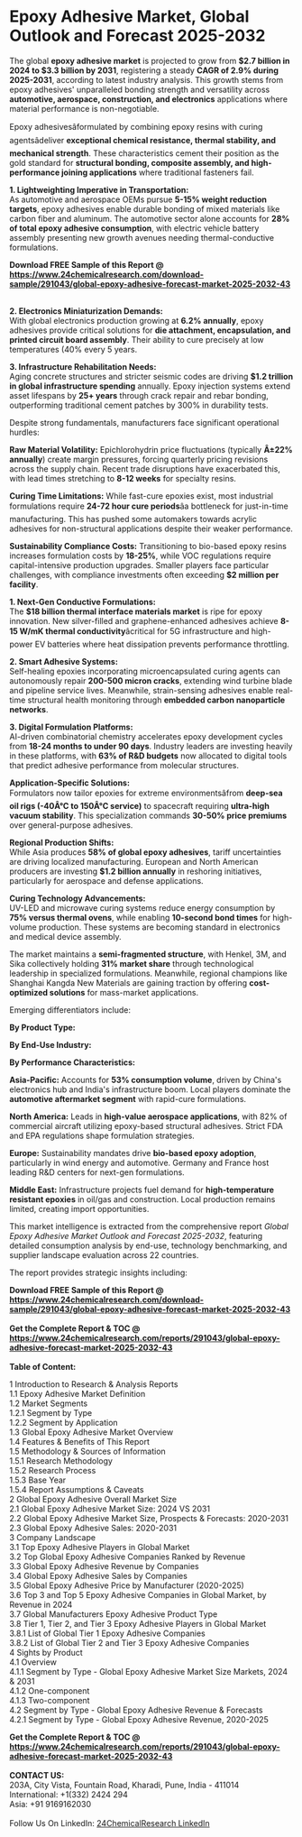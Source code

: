 <h1>Epoxy Adhesive Market, Global Outlook and Forecast 2025-2032</h1><p>The global <strong>epoxy adhesive market</strong> is projected to grow from <strong>$2.7 billion in 2024 to $3.3 billion by 2031</strong>, registering a steady <strong>CAGR of 2.9% during 2025-2031</strong>, according to latest industry analysis. This growth stems from epoxy adhesives' unparalleled bonding strength and versatility across <strong>automotive, aerospace, construction, and electronics</strong> applications where material performance is non-negotiable.</p><p>Epoxy adhesivesâformulated by combining epoxy resins with curing agentsâdeliver <strong>exceptional chemical resistance, thermal stability, and mechanical strength</strong>. These characteristics cement their position as the gold standard for <strong>structural bonding, composite assembly, and high-performance joining applications</strong> where traditional fasteners fail.</p><p><strong>1. Lightweighting Imperative in Transportation:</strong><br>
As automotive and aerospace OEMs pursue <strong>5-15% weight reduction targets</strong>, epoxy adhesives enable durable bonding of mixed materials like carbon fiber and aluminum. The automotive sector alone accounts for <strong>28% of total epoxy adhesive consumption</strong>, with electric vehicle battery assembly presenting new growth avenues needing thermal-conductive formulations.</p><div><b>Download FREE Sample of this Report @ 
            <a href="https://www.24chemicalresearch.com/download-sample/291043/global-epoxy-adhesive-forecast-market-2025-2032-43">
            https://www.24chemicalresearch.com/download-sample/291043/global-epoxy-adhesive-forecast-market-2025-2032-43</a></b></div><br><p><strong>2. Electronics Miniaturization Demands:</strong><br>
With global electronics production growing at <strong>6.2% annually</strong>, epoxy adhesives provide critical solutions for <strong>die attachment, encapsulation, and printed circuit board assembly</strong>. Their ability to cure precisely at low temperatures (40% every 5 years.</p><p><strong>3. Infrastructure Rehabilitation Needs:</strong><br>
Aging concrete structures and stricter seismic codes are driving <strong>$1.2 trillion in global infrastructure spending</strong> annually. Epoxy injection systems extend asset lifespans by <strong>25+ years</strong> through crack repair and rebar bonding, outperforming traditional cement patches by 300% in durability tests.</p><p>Despite strong fundamentals, manufacturers face significant operational hurdles:</p><p><strong>Raw Material Volatility:</strong> Epichlorohydrin price fluctuations (typically <strong>Â±22% annually</strong>) create margin pressures, forcing quarterly pricing revisions across the supply chain. Recent trade disruptions have exacerbated this, with lead times stretching to <strong>8-12 weeks</strong> for specialty resins.</p><p><strong>Curing Time Limitations:</strong> While fast-cure epoxies exist, most industrial formulations require <strong>24-72 hour cure periods</strong>âa bottleneck for just-in-time manufacturing. This has pushed some automakers towards acrylic adhesives for non-structural applications despite their weaker performance.</p><p><strong>Sustainability Compliance Costs:</strong> Transitioning to bio-based epoxy resins increases formulation costs by <strong>18-25%</strong>, while VOC regulations require capital-intensive production upgrades. Smaller players face particular challenges, with compliance investments often exceeding <strong>$2 million per facility</strong>.</p><p><strong>1. Next-Gen Conductive Formulations:</strong><br>
The <strong>$18 billion thermal interface materials market</strong> is ripe for epoxy innovation. New silver-filled and graphene-enhanced adhesives achieve <strong>8-15 W/mK thermal conductivity</strong>âcritical for 5G infrastructure and high-power EV batteries where heat dissipation prevents performance throttling.</p><p><strong>2. Smart Adhesive Systems:</strong><br>
Self-healing epoxies incorporating microencapsulated curing agents can autonomously repair <strong>200-500 micron cracks</strong>, extending wind turbine blade and pipeline service lives. Meanwhile, strain-sensing adhesives enable real-time structural health monitoring through <strong>embedded carbon nanoparticle networks</strong>.</p><p><strong>3. Digital Formulation Platforms:</strong><br>
AI-driven combinatorial chemistry accelerates epoxy development cycles from <strong>18-24 months to under 90 days</strong>. Industry leaders are investing heavily in these platforms, with <strong>63% of R&amp;D budgets</strong> now allocated to digital tools that predict adhesive performance from molecular structures.</p><p><strong>Application-Specific Solutions:</strong><br>
	Formulators now tailor epoxies for extreme environmentsâfrom <strong>deep-sea oil rigs (-40Â°C to 150Â°C service)</strong> to spacecraft requiring <strong>ultra-high vacuum stability</strong>. This specialization commands <strong>30-50% price premiums</strong> over general-purpose adhesives.</p><p><strong>Regional Production Shifts:</strong><br>
	While Asia produces <strong>58% of global epoxy adhesives</strong>, tariff uncertainties are driving localized manufacturing. European and North American producers are investing <strong>$1.2 billion annually</strong> in reshoring initiatives, particularly for aerospace and defense applications.</p><p><strong>Curing Technology Advancements:</strong><br>
	UV-LED and microwave curing systems reduce energy consumption by <strong>75% versus thermal ovens</strong>, while enabling <strong>10-second bond times</strong> for high-volume production. These systems are becoming standard in electronics and medical device assembly.</p><p>The market maintains a <strong>semi-fragmented structure</strong>, with Henkel, 3M, and Sika collectively holding <strong>31% market share</strong> through technological leadership in specialized formulations. Meanwhile, regional champions like Shanghai Kangda New Materials are gaining traction by offering <strong>cost-optimized solutions</strong> for mass-market applications.</p><p>Emerging differentiators include:</p><p><strong>By Product Type:</strong></p><p><strong>By End-Use Industry:</strong></p><p><strong>By Performance Characteristics:</strong></p><p><strong>Asia-Pacific:</strong> Accounts for <strong>53% consumption volume</strong>, driven by China's electronics hub and India's infrastructure boom. Local players dominate the <strong>automotive aftermarket segment</strong> with rapid-cure formulations.</p><p><strong>North America:</strong> Leads in <strong>high-value aerospace applications</strong>, with 82% of commercial aircraft utilizing epoxy-based structural adhesives. Strict FDA and EPA regulations shape formulation strategies.</p><p><strong>Europe:</strong> Sustainability mandates drive <strong>bio-based epoxy adoption</strong>, particularly in wind energy and automotive. Germany and France host leading R&amp;D centers for next-gen formulations.</p><p><strong>Middle East:</strong> Infrastructure projects fuel demand for <strong>high-temperature resistant epoxies</strong> in oil/gas and construction. Local production remains limited, creating import opportunities.</p><p>This market intelligence is extracted from the comprehensive report <em>Global Epoxy Adhesive Market Outlook and Forecast 2025-2032</em>, featuring detailed consumption analysis by end-use, technology benchmarking, and supplier landscape evaluation across 22 countries.</p><p>The report provides strategic insights including:</p><div><b>Download FREE Sample of this Report @ 
            <a href="https://www.24chemicalresearch.com/download-sample/291043/global-epoxy-adhesive-forecast-market-2025-2032-43">
            https://www.24chemicalresearch.com/download-sample/291043/global-epoxy-adhesive-forecast-market-2025-2032-43</a></b></div><br><div><b>Get the Complete Report & TOC @ 
            <a href="https://www.24chemicalresearch.com/reports/291043/global-epoxy-adhesive-forecast-market-2025-2032-43">
            https://www.24chemicalresearch.com/reports/291043/global-epoxy-adhesive-forecast-market-2025-2032-43</a></b></div><br>
            <b>Table of Content:</b><p>1 Introduction to Research & Analysis Reports<br />
 1.1 Epoxy Adhesive Market Definition<br />
 1.2 Market Segments<br />
 1.2.1 Segment by Type<br />
 1.2.2 Segment by Application<br />
 1.3 Global Epoxy Adhesive Market Overview<br />
 1.4 Features & Benefits of This Report<br />
 1.5 Methodology & Sources of Information<br />
 1.5.1 Research Methodology<br />
 1.5.2 Research Process<br />
 1.5.3 Base Year<br />
 1.5.4 Report Assumptions & Caveats<br />
2 Global Epoxy Adhesive Overall Market Size<br />
 2.1 Global Epoxy Adhesive Market Size: 2024 VS 2031<br />
 2.2 Global Epoxy Adhesive Market Size, Prospects & Forecasts: 2020-2031<br />
 2.3 Global Epoxy Adhesive Sales: 2020-2031<br />
3 Company Landscape<br />
 3.1 Top Epoxy Adhesive Players in Global Market<br />
 3.2 Top Global Epoxy Adhesive Companies Ranked by Revenue<br />
 3.3 Global Epoxy Adhesive Revenue by Companies<br />
 3.4 Global Epoxy Adhesive Sales by Companies<br />
 3.5 Global Epoxy Adhesive Price by Manufacturer (2020-2025)<br />
 3.6 Top 3 and Top 5 Epoxy Adhesive Companies in Global Market, by Revenue in 2024<br />
 3.7 Global Manufacturers Epoxy Adhesive Product Type<br />
 3.8 Tier 1, Tier 2, and Tier 3 Epoxy Adhesive Players in Global Market<br />
 3.8.1 List of Global Tier 1 Epoxy Adhesive Companies<br />
 3.8.2 List of Global Tier 2 and Tier 3 Epoxy Adhesive Companies<br />
4 Sights by Product<br />
 4.1 Overview<br />
 4.1.1 Segment by Type - Global Epoxy Adhesive Market Size Markets, 2024 & 2031<br />
 4.1.2 One-component<br />
 4.1.3 Two-component<br />
 4.2 Segment by Type - Global Epoxy Adhesive Revenue & Forecasts<br />
 4.2.1 Segment by Type - Global Epoxy Adhesive Revenue, 2020-2025<br />
</p><div><b>Get the Complete Report & TOC @ 
            <a href="https://www.24chemicalresearch.com/reports/291043/global-epoxy-adhesive-forecast-market-2025-2032-43">
            https://www.24chemicalresearch.com/reports/291043/global-epoxy-adhesive-forecast-market-2025-2032-43</a></b></div><br><b>CONTACT US:</b><br>
            203A, City Vista, Fountain Road, Kharadi, Pune, India - 411014<br>
            International: +1(332) 2424 294<br>
            Asia: +91 9169162030 <br><br>
            Follow Us On LinkedIn: <a href="https://www.linkedin.com/company/24chemicalresearch/">24ChemicalResearch LinkedIn</a>